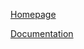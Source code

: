 [Homepage](http://www.otree.org/)

[Documentation](https://github.com/wickens/django-otree-docs/wiki)
